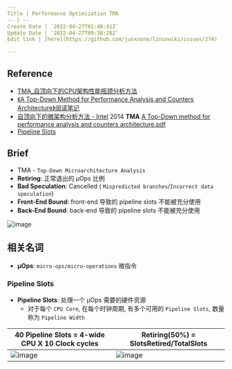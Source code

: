 ```yaml
---
Title | Performance Optimization TMA
-- | --
Create Date | `2022-04-27T01:48:41Z`
Update Date | `2022-04-27T09:38:28Z`
Edit link | [here](https://github.com/junxnone/linuxwiki/issues/274)

---
```

## Reference
- [TMA_自顶向下的CPU架构性能瓶颈分析方法](https://zhuanlan.zhihu.com/p/60569271)
- [《A Top-Down Method for Performance Analysis and Counters Architecture》阅读笔记](https://andrewei1316.github.io/2020/12/20/top-down-performance-analysis/)
- [自顶向下的微架构分析方法 - Intel](https://www.intel.com/content/www/us/en/develop/documentation/vtune-cookbook-zh-cn/top/methodologies/top-down-microarchitecture-analysis-method.html)
2014 **TMA** [A Top-Down method for performance analysis and counters architecture.pdf](https://github.com/junxnone/linuxwiki/files/8559242/A.Top-Down.method.for.performance.analysis.and.counters.architecture.pdf)
- [Pipeline Slots](https://www.intel.com/content/www/us/en/develop/documentation/vtune-help/top/reference/cpu-metrics-reference/pipeline-slots.html)

## Brief
- TMA - `Top-Down Microarchitecture Analysis`
- **Retiring**: 正常退出的 μOps 比例
- **Bad Speculation**: Cancelled ( `Mispredicted branches`/`Incorrect data speculation`)
- **Front-End Bound**: front-end 导致的 pipeline slots 不能被充分使用
- **Back-End Bound**: back-end 导致的 pipeline slots 不能被充分使用

![image](https://user-images.githubusercontent.com/2216970/165234008-d2226b5f-9fee-4eb7-8b2a-2fa14a24ddc4.png)

## 相关名词
- **μOps**: `micro-ops/micro-operations` 微指令

### Pipeline Slots
- **Pipeline Slots**: 处理一个 μOps 需要的硬件资源
  - 对于每个 `CPU Core`, 在每个时钟周期, 有多个可用的 `Pipeline Slots`, 数量称为 `Pipeline Width`

40 Pipeline Slots = 4-wide CPU X 10 Clock cycles | Retiring(50%) = SlotsRetired/TotalSlots
-- | --
![image](https://user-images.githubusercontent.com/2216970/165475906-e72622c8-af6f-4f73-8982-a12051fde74e.png) | ![image](https://user-images.githubusercontent.com/2216970/165475920-9ef67a82-8bbb-4fc9-b090-8da041b85dd4.png)


